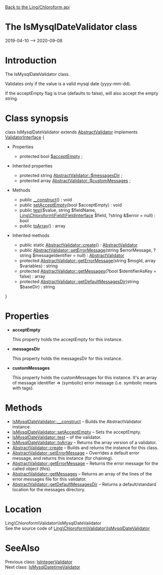 [Back to the Ling/Chloroform api](https://github.com/lingtalfi/Chloroform/blob/master/doc/api/Ling/Chloroform.md)



The IsMysqlDateValidator class
================
2019-04-10 --> 2020-09-08






Introduction
============

The IsMysqlDateValidator class.

Validates only if the value is a valid mysql date (yyyy-mm-dd).

If the acceptEmpty flag is true (defaults to false), will also accept the empty string.



Class synopsis
==============


class <span class="pl-k">IsMysqlDateValidator</span> extends [AbstractValidator](https://github.com/lingtalfi/Chloroform/blob/master/doc/api/Ling/Chloroform/Validator/AbstractValidator.md) implements [ValidatorInterface](https://github.com/lingtalfi/Chloroform/blob/master/doc/api/Ling/Chloroform/Validator/ValidatorInterface.md) {

- Properties
    - protected bool [$acceptEmpty](#property-acceptEmpty) ;

- Inherited properties
    - protected string [AbstractValidator::$messagesDir](#property-messagesDir) ;
    - protected array [AbstractValidator::$customMessages](#property-customMessages) ;

- Methods
    - public [__construct](https://github.com/lingtalfi/Chloroform/blob/master/doc/api/Ling/Chloroform/Validator/IsMysqlDateValidator/__construct.md)() : void
    - public [setAcceptEmpty](https://github.com/lingtalfi/Chloroform/blob/master/doc/api/Ling/Chloroform/Validator/IsMysqlDateValidator/setAcceptEmpty.md)(bool $acceptEmpty) : void
    - public [test](https://github.com/lingtalfi/Chloroform/blob/master/doc/api/Ling/Chloroform/Validator/IsMysqlDateValidator/test.md)($value, string $fieldName, [Ling\Chloroform\Field\FieldInterface](https://github.com/lingtalfi/Chloroform/blob/master/doc/api/Ling/Chloroform/Field/FieldInterface.md) $field, ?string &$error = null) : bool
    - public [toArray](https://github.com/lingtalfi/Chloroform/blob/master/doc/api/Ling/Chloroform/Validator/IsMysqlDateValidator/toArray.md)() : array

- Inherited methods
    - public static [AbstractValidator::create](https://github.com/lingtalfi/Chloroform/blob/master/doc/api/Ling/Chloroform/Validator/AbstractValidator/create.md)() : [AbstractValidator](https://github.com/lingtalfi/Chloroform/blob/master/doc/api/Ling/Chloroform/Validator/AbstractValidator.md)
    - public [AbstractValidator::setErrorMessage](https://github.com/lingtalfi/Chloroform/blob/master/doc/api/Ling/Chloroform/Validator/AbstractValidator/setErrorMessage.md)(string $errorMessage, ?string $messageIdentifier = null) : [AbstractValidator](https://github.com/lingtalfi/Chloroform/blob/master/doc/api/Ling/Chloroform/Validator/AbstractValidator.md)
    - protected [AbstractValidator::getErrorMessage](https://github.com/lingtalfi/Chloroform/blob/master/doc/api/Ling/Chloroform/Validator/AbstractValidator/getErrorMessage.md)(string $msgId, array $variables) : string
    - protected [AbstractValidator::getMessages](https://github.com/lingtalfi/Chloroform/blob/master/doc/api/Ling/Chloroform/Validator/AbstractValidator/getMessages.md)(?bool $identifierAsKey = false) : array
    - protected [AbstractValidator::getDefaultMessagesDir](https://github.com/lingtalfi/Chloroform/blob/master/doc/api/Ling/Chloroform/Validator/AbstractValidator/getDefaultMessagesDir.md)(string $baseDir) : string

}




Properties
=============

- <span id="property-acceptEmpty"><b>acceptEmpty</b></span>

    This property holds the acceptEmpty for this instance.
    
    

- <span id="property-messagesDir"><b>messagesDir</b></span>

    This property holds the messagesDir for this instance.
    
    

- <span id="property-customMessages"><b>customMessages</b></span>

    This property holds the customMessages for this instance.
    It's an array of message identifier => (symbolic) error message (i.e. symbolic means with tags).
    
    



Methods
==============

- [IsMysqlDateValidator::__construct](https://github.com/lingtalfi/Chloroform/blob/master/doc/api/Ling/Chloroform/Validator/IsMysqlDateValidator/__construct.md) &ndash; Builds the AbstractValidator instance.
- [IsMysqlDateValidator::setAcceptEmpty](https://github.com/lingtalfi/Chloroform/blob/master/doc/api/Ling/Chloroform/Validator/IsMysqlDateValidator/setAcceptEmpty.md) &ndash; Sets the acceptEmpty.
- [IsMysqlDateValidator::test](https://github.com/lingtalfi/Chloroform/blob/master/doc/api/Ling/Chloroform/Validator/IsMysqlDateValidator/test.md) &ndash; of the validator.
- [IsMysqlDateValidator::toArray](https://github.com/lingtalfi/Chloroform/blob/master/doc/api/Ling/Chloroform/Validator/IsMysqlDateValidator/toArray.md) &ndash; Returns the array version of a validator.
- [AbstractValidator::create](https://github.com/lingtalfi/Chloroform/blob/master/doc/api/Ling/Chloroform/Validator/AbstractValidator/create.md) &ndash; Builds and returns the instance for this class.
- [AbstractValidator::setErrorMessage](https://github.com/lingtalfi/Chloroform/blob/master/doc/api/Ling/Chloroform/Validator/AbstractValidator/setErrorMessage.md) &ndash; Overrides a default error message, and returns this instance (for chaining).
- [AbstractValidator::getErrorMessage](https://github.com/lingtalfi/Chloroform/blob/master/doc/api/Ling/Chloroform/Validator/AbstractValidator/getErrorMessage.md) &ndash; Returns the error message for the called object (this).
- [AbstractValidator::getMessages](https://github.com/lingtalfi/Chloroform/blob/master/doc/api/Ling/Chloroform/Validator/AbstractValidator/getMessages.md) &ndash; Returns an array of the lines of the error messages file for this validator.
- [AbstractValidator::getDefaultMessagesDir](https://github.com/lingtalfi/Chloroform/blob/master/doc/api/Ling/Chloroform/Validator/AbstractValidator/getDefaultMessagesDir.md) &ndash; Returns a default/standard location for the messages directory.





Location
=============
Ling\Chloroform\Validator\IsMysqlDateValidator<br>
See the source code of [Ling\Chloroform\Validator\IsMysqlDateValidator](https://github.com/lingtalfi/Chloroform/blob/master/Validator/IsMysqlDateValidator.php)



SeeAlso
==============
Previous class: [IsIntegerValidator](https://github.com/lingtalfi/Chloroform/blob/master/doc/api/Ling/Chloroform/Validator/IsIntegerValidator.md)<br>Next class: [IsMysqlDatetimeValidator](https://github.com/lingtalfi/Chloroform/blob/master/doc/api/Ling/Chloroform/Validator/IsMysqlDatetimeValidator.md)<br>
